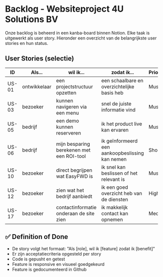# Backlog - Websiteproject 4U Solutions BV

Onze backlog is beheerd in een kanba-board binnen Notion. Elke taak is uitgewerkt als user story.
Hieronder een overzicht van de belangrijkste user stories en hun status.

## User Stories (selectie)

| ID     | Als...          | wil ik...                                         | zodat ik...                                     | Prioriteit | Uren |
|--------|------------------|--------------------------------------------------|------------------------------------------------|------------|------|
| US-01  | ontwikkelaar     | een projectstructuur opzetten                    | een schaalbare en overzichtelijke basis heb     | Must       | 2    |
| US-03  | bezoeker         | kunnen navigeren via een menu                   | snel de juiste informatie vind                  | Must       | 3    |
| US-05  | bedrijf          | een demo kunnen reserveren                      | ik het product live kan ervaren                 | Must       | 5    |
| US-06  | bedrijf          | mijn besparing berekenen met een ROI-tool       | ik geïnformeerd een aankoopbeslissing kan nemen | Should     | 4    |
| US-10  | bezoeker         | direct begrijpen wat EasyFWD is                 | ik snel kan beslissen of het relevant is        | Must       | 3    |
| US-12  | bezoeker         | zien wat het bedrijf aanbiedt                   | ik een goed overzicht heb van de diensten       | High       | 3    |
| US-17  | bezoeker         | contactinformatie onderaan de site zien         | ik makkelijk contact kan opnemen                | Medium     | 2    |

## ✅ Definition of Done

- De story volgt het formaat: "Als [role], wil ik [feature] zodat ik [benefit]"
- Er zijn acceptatiecriteria opgesteld per story
- Code is gepusht en getest
- Feature is responsive en visueel goedgekeurd
- Feature is gedocumenteerd in Github